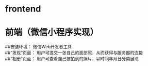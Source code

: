 # frontend
前端（微信小程序实现）
===
##安装环境：
    微信Web开发者工具<br>
##“发现”页面：
    用户可提交一张自己的面部照，从而获得与服务器的连接<br>
##“相册”页面：
    用户可查看自己被拍到的照片，以时间年月日分类展现<br>
